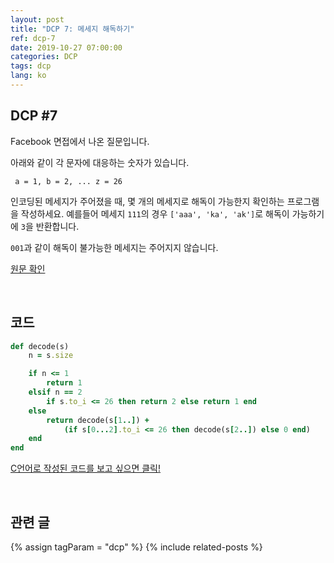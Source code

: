 ```yaml
---
layout: post
title: "DCP 7: 메세지 해독하기"
ref: dcp-7
date: 2019-10-27 07:00:00
categories: DCP
tags: dcp
lang: ko
---
```


## **DCP #7**
Facebook 면접에서 나온 질문입니다.

아래와 같이 각 문자에 대응하는 숫자가 있습니다.
```
 a = 1, b = 2, ... z = 26
 ```
인코딩된 메세지가 주어졌을 때, 몇 개의 메세지로 해독이 가능한지 확인하는 프로그램을 작성하세요.
예를들어 메세지 `111`의 경우 `['aaa', 'ka', 'ak']`로 해독이 가능하기에 `3`을 반환합니다. 

`001`과 같이 해독이 불가능한 메세지는 주어지지 않습니다.

[원문 확인](en-dcp-7.html) 

<br>

## **코드**


```rb
def decode(s)
    n = s.size

    if n <= 1
        return 1
    elsif n == 2
        if s.to_i <= 26 then return 2 else return 1 end
    else
        return decode(s[1..]) + 
            (if s[0...2].to_i <= 26 then decode(s[2..]) else 0 end)
    end
end
```

[C언어로 작성된 코드를 보고 싶으면 클릭!](https://github.com/muicode/DCP/blob/master/problem7/dcp7.c)

<br>

## **관련 글** <a id="related"></a>
{% assign tagParam = "dcp" %}
{% include related-posts %}